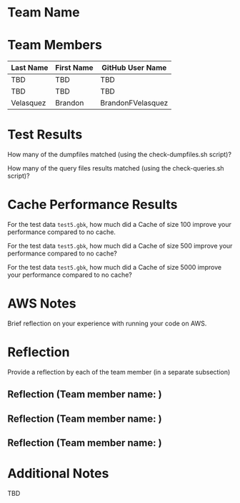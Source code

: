 # Team Name

# Team Members

Last Name       | First Name      | GitHub User Name
--------------- | --------------- | --------------------
TBD             | TBD             | TBD
TBD             | TBD             | TBD
Velasquez       | Brandon         | BrandonFVelasquez

# Test Results
How many of the dumpfiles matched (using the check-dumpfiles.sh script)?

How many of the query files results matched (using the check-queries.sh script)?

# Cache Performance Results
For the test data `test5.gbk`, how much did a Cache of size 100 improve your performance compared to no cache.

For the test data `test5.gbk`, how much did a Cache of size 500 improve your performance compared to no cache? 

For the test data `test5.gbk`, how much did a Cache of size 5000 improve your performance compared to no cache?


# AWS Notes
Brief reflection on your experience with running your code on AWS.

# Reflection

Provide a reflection by each of the team member (in a separate subsection)

## Reflection (Team member name: )
## Reflection (Team member name: )
## Reflection (Team member name: )

# Additional Notes
TBD

